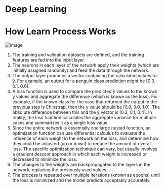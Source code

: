 # Deep Learning
# How Learn Process Works
![image](https://github.com/Glareone/OpenAI-and-ChatGPT-meet-.Net/assets/4239376/632cd97c-c2cc-4354-aea8-d640184d624d)  

1. The training and validation datasets are defined, and the training features are fed into the input layer.
2. The neurons in each layer of the network apply their weights (which are initially assigned randomly) and feed the data through the network.
3. The output layer produces a vector containing the calculated values for ŷ. For example, an output for a penguin class prediction might be [0.3. 0.1. 0.6].
4. A loss function is used to compare the predicted ŷ values to the known y values and aggregate the difference (which is known as the loss). For example, if the known class for the case that returned the output in the previous step is Chinstrap, then the y value should be [0.0, 0.0, 1.0]. The absolute difference between this and the ŷ vector is [0.3, 0.1, 0.4]. In reality, the loss function calculates the aggregate variance for multiple cases and summarizes it as a single loss value.
5. Since the entire network is essentially one large nested function, an optimization function can use differential calculus to evaluate the influence of each weight in the network on the loss, and determine how they could be adjusted (up or down) to reduce the amount of overall loss. The specific optimization technique can vary, but usually involves a gradient descent approach in which each weight is increased or decreased to minimize the loss.
6. The changes to the weights are backpropagated to the layers in the network, replacing the previously used values.
7. The process is repeated over multiple iterations (known as epochs) until the loss is minimized and the model predicts acceptably accurately.

